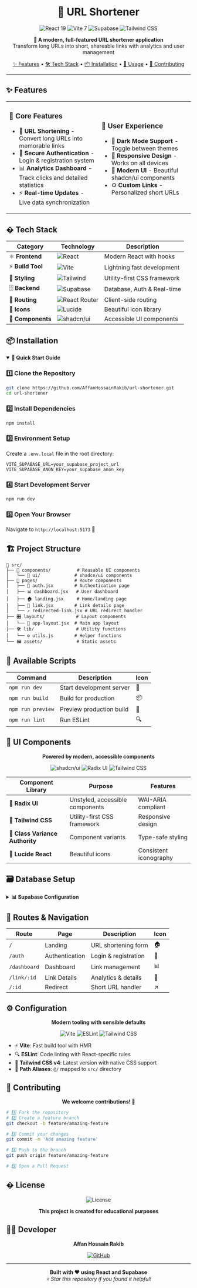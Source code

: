 <div align="center">

# 🔗 URL Shortener

<p align="center">
  <img src="https://img.shields.io/badge/React-19-61DAFB?style=for-the-badge&logo=react&logoColor=white" alt="React 19" />
  <img src="https://img.shields.io/badge/Vite-7-646CFF?style=for-the-badge&logo=vite&logoColor=white" alt="Vite 7" />
  <img src="https://img.shields.io/badge/Supabase-3ECF8E?style=for-the-badge&logo=supabase&logoColor=white" alt="Supabase" />
  <img src="https://img.shields.io/badge/Tailwind_CSS-38B2AC?style=for-the-badge&logo=tailwind-css&logoColor=white" alt="Tailwind CSS" />
</p>

<p align="center">
  <strong>🚀 A modern, full-featured URL shortener application</strong><br>
  Transform long URLs into short, shareable links with analytics and user management
</p>

<p align="center">
  <a href="#features">✨ Features</a> •
  <a href="#tech-stack">🛠️ Tech Stack</a> •
  <a href="#installation">📦 Installation</a> •
  <a href="#usage">🎯 Usage</a> •
  <a href="#contributing">🤝 Contributing</a>
</p>

</div>

---

## ✨ Features

<table>
<tr>
<td width="50%">

### 🎯 Core Features

- 🔗 **URL Shortening** - Convert long URLs into memorable links
- 🔐 **Secure Authentication** - Login & registration system
- 📊 **Analytics Dashboard** - Track clicks and detailed statistics
- ⚡ **Real-time Updates** - Live data synchronization

</td>
<td width="50%">

### 🎨 User Experience

- 🌙 **Dark Mode Support** - Toggle between themes
- 📱 **Responsive Design** - Works on all devices
- 🎨 **Modern UI** - Beautiful shadcn/ui components
- ⚙️ **Custom Links** - Personalized short URLs

</td>
</tr>
</table>

## �️ Tech Stack

<div align="center">

| Category          | Technology                                                                                                        | Description                 |
| ----------------- | ----------------------------------------------------------------------------------------------------------------- | --------------------------- |
| ⚛️ **Frontend**   | ![React](https://img.shields.io/badge/React-19-61DAFB?style=flat&logo=react&logoColor=white)                      | Modern React with hooks     |
| ⚡ **Build Tool** | ![Vite](https://img.shields.io/badge/Vite-7-646CFF?style=flat&logo=vite&logoColor=white)                          | Lightning fast development  |
| 🎨 **Styling**    | ![Tailwind](https://img.shields.io/badge/Tailwind_CSS-v4-38B2AC?style=flat&logo=tailwind-css&logoColor=white)     | Utility-first CSS framework |
| 🗄️ **Backend**    | ![Supabase](https://img.shields.io/badge/Supabase-3ECF8E?style=flat&logo=supabase&logoColor=white)                | Database, Auth & Real-time  |
| 🧭 **Routing**    | ![React Router](https://img.shields.io/badge/React_Router-v7-CA4245?style=flat&logo=react-router&logoColor=white) | Client-side routing         |
| 🎯 **Icons**      | ![Lucide](https://img.shields.io/badge/Lucide-React-F56565?style=flat&logo=lucide&logoColor=white)                | Beautiful icon library      |
| 🧩 **Components** | ![shadcn/ui](https://img.shields.io/badge/shadcn/ui-000000?style=flat&logo=shadcnui&logoColor=white)              | Accessible UI components    |

</div>

## 📦 Installation

<details open>
<summary><strong>🚀 Quick Start Guide</strong></summary>

### 1️⃣ Clone the Repository

```bash
git clone https://github.com/AffanHossainRakib/url-shortener.git
cd url-shortener
```

### 2️⃣ Install Dependencies

```bash
npm install
```

### 3️⃣ Environment Setup

Create a `.env.local` file in the root directory:

```env
VITE_SUPABASE_URL=your_supabase_project_url
VITE_SUPABASE_ANON_KEY=your_supabase_anon_key
```

### 4️⃣ Start Development Server

```bash
npm run dev
```

### 5️⃣ Open Your Browser

Navigate to `http://localhost:5173` 🎉

</details>

## 🏗️ Project Structure

```
📁 src/
├── 🧩 components/          # Reusable UI components
│   └── 🎨 ui/             # shadcn/ui components
├── 📄 pages/              # Route components
│   ├── 🔐 auth.jsx        # Authentication page
│   ├── 📊 dashboard.jsx   # User dashboard
│   ├── 🏠 landing.jsx     # Home/landing page
│   ├── 🔗 link.jsx        # Link details page
│   └── ↗️ redirected-link.jsx # URL redirect handler
├── 🎛️ layouts/            # Layout components
│   └── 📐 app-layout.jsx  # Main app layout
├── 🛠️ lib/                # Utility functions
│   └── ⚙️ utils.js        # Helper functions
└── 🖼️ assets/             # Static assets
```

## 🎯 Available Scripts

<div align="center">

| Command           | Description              | Icon |
| ----------------- | ------------------------ | ---- |
| `npm run dev`     | Start development server | 🚀   |
| `npm run build`   | Build for production     | 📦   |
| `npm run preview` | Preview production build | 👀   |
| `npm run lint`    | Run ESLint               | 🔍   |

</div>

## 🎨 UI Components

<div align="center">

**Powered by modern, accessible components**

![shadcn/ui](https://img.shields.io/badge/shadcn/ui-000000?style=for-the-badge&logo=shadcnui&logoColor=white)
![Radix UI](https://img.shields.io/badge/Radix_UI-161618?style=for-the-badge&logo=radix-ui&logoColor=white)
![Tailwind CSS](https://img.shields.io/badge/Tailwind_CSS-38B2AC?style=for-the-badge&logo=tailwind-css&logoColor=white)

</div>

| Component Library               | Purpose                         | Features               |
| ------------------------------- | ------------------------------- | ---------------------- |
| 🧩 **Radix UI**                 | Unstyled, accessible components | WAI-ARIA compliant     |
| 🎨 **Tailwind CSS**             | Utility-first CSS framework     | Responsive design      |
| 🔧 **Class Variance Authority** | Component variants              | Type-safe styling      |
| 🎯 **Lucide React**             | Beautiful icons                 | Consistent iconography |

## 🗃️ Database Setup

<details>
<summary><strong>📊 Supabase Configuration</strong></summary>

### 1️⃣ Create Supabase Project

Visit [supabase.com](https://supabase.com) and create a new project

### 2️⃣ Database Tables

Set up the following tables:

| Table       | Description                      | Key Fields                            |
| ----------- | -------------------------------- | ------------------------------------- |
| 👤 `users`  | User profiles and authentication | id, email, created_at                 |
| 🔗 `urls`   | Shortened URL data               | id, original_url, short_code, user_id |
| 📊 `clicks` | Analytics and click tracking     | id, url_id, ip_address, timestamp     |

</details>

## 🚦 Routes & Navigation

<div align="center">

| Route        | Page           | Description          | Icon |
| ------------ | -------------- | -------------------- | ---- |
| `/`          | Landing        | URL shortening form  | 🏠   |
| `/auth`      | Authentication | Login & registration | 🔐   |
| `/dashboard` | Dashboard      | Link management      | 📊   |
| `/link/:id`  | Link Details   | Analytics & details  | 🔗   |
| `/:id`       | Redirect       | Short URL handler    | ↗️   |

</div>

## ⚙️ Configuration

<div align="center">

**Modern tooling with sensible defaults**

![Vite](https://img.shields.io/badge/Vite-646CFF?style=flat-square&logo=vite&logoColor=white)
![ESLint](https://img.shields.io/badge/ESLint-4B32C3?style=flat-square&logo=eslint&logoColor=white)
![Tailwind CSS](https://img.shields.io/badge/Tailwind_CSS-38B2AC?style=flat-square&logo=tailwind-css&logoColor=white)

</div>

- ⚡ **Vite**: Fast build tool with HMR
- 🔍 **ESLint**: Code linting with React-specific rules
- 🎨 **Tailwind CSS v4**: Latest version with native CSS support
- 📂 **Path Aliases**: `@/` mapped to `src/` directory

## 🤝 Contributing

<div align="center">

**We welcome contributions! 🎉**

</div>

```bash
# 1️⃣ Fork the repository
# 2️⃣ Create a feature branch
git checkout -b feature/amazing-feature

# 3️⃣ Commit your changes
git commit -m 'Add amazing feature'

# 4️⃣ Push to the branch
git push origin feature/amazing-feature

# 5️⃣ Open a Pull Request
```

## � License

<div align="center">

![License](https://img.shields.io/badge/License-Educational-blue?style=for-the-badge)

**This project is created for educational purposes**

</div>

## 👨‍💻 Developer

<div align="center">

**Affan Hossain Rakib**

[![GitHub](https://img.shields.io/badge/GitHub-100000?style=for-the-badge&logo=github&logoColor=white)](https://github.com/AffanHossainRakib)

---

<div align="center">
  <strong>Built with ❤️ using React and Supabase</strong><br>
  <em>⭐ Star this repository if you found it helpful!</em>
</div>

</div>
